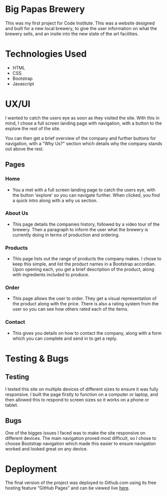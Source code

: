 # Big Papas Brewery
This was my first project for Code Institute. This was a website designed and built for a new local brewery, to give the user information on what the brewery sells, and an insite into the new state of the art facilities.

# Technologies Used
* HTML
* CSS
* Bootstrap
* Javascript

# UX/UI
I wanted to catch the users eye as soon as they visited the site. With this in mind, I chose a full screen landing page with navigation, with a button to the explore the rest of the site.

You can then get a brief overview of the company and further buttons for navigation, with a "Why Us?" section which details why the company stands out above the rest.

## Pages
### Home
 * You a met with a full screen landing page to catch the users eye, with the button 'explore' so you can navigate further. When clicked, you find a quick intro along with a why us section.
 
### About Us
 * This page details the companies history, followed by a video tour of the brewery. Then a paragraph to inform the user what the brewery is currently doing in terms of production and ordering.

### Products
 * This page lists out the range of products the company makes. I chose to keep this simple, and list the product names in a Bootstrap accordian. Upon opening each, you get a brief description of the product, along with ingredients included to produce.
 
### Order
 * This page allows the user to order. They get a visual representation of the product along with the price. There is also a rating system from the user so you can see how others rated each of the items.

### Contact
 * This gives you details on how to contact the company, along with a form which you can complete and send in to get a reply.
 
# Testing & Bugs

## Testing
I tested this site on multiple devices of different sizes to ensure it was fully responsive. I built the page firstly to function on a computer or laptop, and then allowed this to respond to screen sizes so it works on a phone or tablet.

## Bugs
One of the bigges issues I faced was to make the site responsive on different devices. The main navigation proved most difficult, so I chose to choose Bootstrap navigation which made this easier to ensure navigation worked and looked great on any device.

# Deployment
The final version of the project was deployed to Github.com using its free hosting feature “GitHub Pages” and can be viewed live [here](https://horne-d.github.io/big-papas-brewery/).
